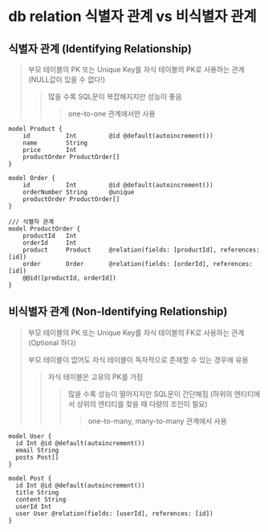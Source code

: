 # db relation 식별자 관계 vs 비식별자 관계

## 식별자 관계 (Identifying Relationship)

> 부모 테이블의 PK 또는 Unique Key를 자식 테이블의 PK로 사용하는 관계 (NULL값이 있을 수 없다!)
>
> > 많을 수록 SQL문이 복잡해지지만 성능이 좋음
> >
> > > one-to-one 관계에서만 사용

```prisma
model Product {
    id          Int         @id @default(autoincrement())
    name        String
    price       Int
    productOrder ProductOrder[]
}

model Order {
    id          Int         @id @default(autoincrement())
    orderNumber String      @unique
    productOrder ProductOrder[]
}

/// 식별자 관계
model ProductOrder {
    productId   Int
    orderId     Int
    product     Product     @relation(fields: [productId], references: [id])
    order       Order       @relation(fields: [orderId], references: [id])
    @@id([productId, orderId])
}
```

## 비식별자 관계 (Non-Identifying Relationship)

> 부모 테이블의 PK 또는 Unique Key를 자식 테이블의 FK로 사용하는 관계 (Optional 하다)
>
> 부모 테이블이 없어도 자식 테이블이 독자적으로 존재할 수 있는 경우에 유용
>
> > 자식 테이블은 고유의 PK를 가짐
> >
> > > 많을 수록 성능이 떨어지지만 SQL문이 간단해짐 (하위의 엔티티에서 상위의 엔티티를 찾을 때 다량의 조인이 필요)
> > >
> > > > one-to-many, many-to-many 관계에서 사용

```prisma
model User {
  id Int @id @default(autoincrement())
  email String
  posts Post[]
}

model Post {
  id Int @id @default(autoincrement())
  title String
  content String
  userId Int
  user User @relation(fields: [userId], references: [id])
}
```
